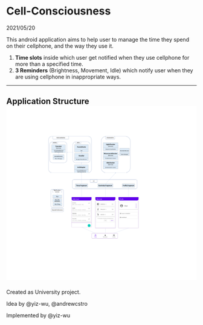 # Cell-Consciousness
2021/05/20

This android application aims to help user to manage the time they spend on their cellphone, and the way they use it.
  1. **Time slots** inside which user get notified when they use cellphone for more than a specified time.
  2. **3 Reminders** (Brightness, Movement, Idle) which notify user when they are using cellphone in inappropriate ways.
---
Application Structure
![Application Structure](https://github.com/yiz-wu/Cell-Consciousness/blob/master/Struttura%20Applicazione.png?raw=true)
---
Created as University project.

Idea by @yiz-wu, @andrewcstro

Implemented by @yiz-wu
